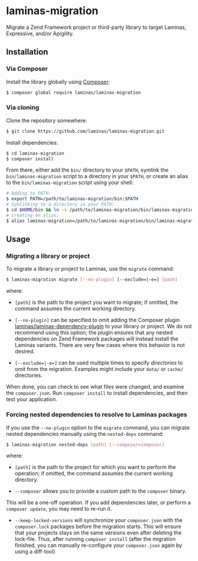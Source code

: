 # laminas-migration

Migrate a Zend Framework project or third-party library to target
Laminas, Expressive, and/or Apigility.

## Installation

### Via Composer

Install the library globally using [Composer](https://getcomposer.org):

```bash
$ composer global require laminas/laminas-migration
```

### Via cloning

Clone the repository somewhere:

```bash
$ git clone https://github.com/laminas/laminas-migration.git
```

Install dependencies:

```bash
$ cd laminas-migration
$ composer install
```

From there, either add the `bin/` directory to your `$PATH`, symlink the
`bin/laminas-migration` script to a directory in your `$PATH`, or create an
alias to the `bin/laminas-migration` script using your shell:

```bash
# Adding to PATH:
$ export PATH=/path/to/laminas-migration/bin:$PATH
# Symlinking to a directory in your PATH:
$ cd $HOME/bin && ln -s /path/to/laminas-migration/bin/laminas-migration .
# creating an alias:
$ alias laminas-migration=/path/to/laminas-migration/bin/laminas-migration
```

## Usage

### Migrating a library or project

To migrate a library or project to Laminas, use the `migrate` command:

```bash
$ laminas-migration migrate [--no-plugin] [--exclude=|-e=] [path]
```

where:

- `[path]` is the path to the project you want to migrate; if omitted, the
  command assumes the current working directory.

- `[--no-plugin]` can be specified to omit adding the Composer plugin
  [laminas/laminas-dependency-plugin](https://github.com/laminas/laminas-dependency-plugin)
  to your library or project. We do not recommend using this option; the plugin
  ensures that any nested dependencies on Zend Framework packages will instead
  install the Laminas variants. There are very few cases where this behavior is
  not desired.

- `[--exclude=|-e=]` can be used multiple times to specify _directories_ to omit
  from the migration. Examples might include your `data/` or `cache/`
  directories.

When done, you can check to see what files were changed, and examine the
`composer.json`. Run `composer install` to install dependencies, and then test
your application.

### Forcing nested dependencies to resolve to Laminas packages

If you use the `--no-plugin` option to the `migrate` command, you can migrate
nested dependencies manually using the `nested-deps` command:

```bash
$ laminas-migration nested-deps [path] [--composer=composer]
```

where:

- `[path]` is the path to the project for which you want to perform the
  operation; if omitted, the command assumes the current working directory.

- `--composer` allows you to provide a custom path to the `composer` binary.

This will be a one-off operation. If you add dependencies later, or perform a
`composer update`, you may need to re-run it.

- `--keep-locked-versions` will synchronize your `composer.json` with the `composer.lock` packages before the migration starts. This will ensure that your projects stays on the same versions even after deleting the lock-file. Thus, after running `composer install` (after the migration finished, you can manually re-configure your `composer.json` again by using a diff-tool)
